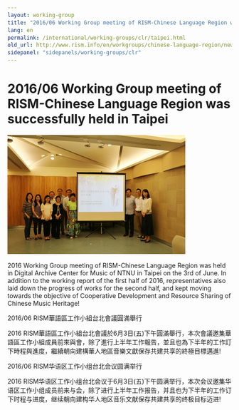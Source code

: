 ```yaml
---
layout: working-group
title: "2016/06 Working Group meeting of RISM-Chinese Language Region was successfully held in Taipei"
lang: en
permalink: /international/working-groups/clr/taipei.html
old_url: http://www.rism.info/en/workgroups/chinese-language-region/news/201606-taipei-meeting.html
sidepanel: "sidepanels/working-groups/clr"
---
```


# 2016/06 Working Group meeting of RISM-Chinese Language Region was successfully held in Taipei

 ![](/resources-old-website/workgroups-images/csm_IMG_9272_32d5439477.jpg "2016 Working Group meeting")



2016 Working Group meeting of RISM-Chinese Language Region was held in Digital Archive Center for Music of NTNU in Taipei on the 3rd of June. In addition to the working report of the first half of 2016, representatives also laid down the progress of works for the second half, and kept moving towards the objective of Cooperative Development and Resource Sharing of Chinese Music Heritage!



2016/06 RISM華語區工作小組台北會議圓滿舉行

2016 RISM華語區工作小組台北會議於6月3日(五)下午圓滿舉行，本次會議邀集華語區工作小組成員前來與會，除了進行上半年工作報告，並且也為下半年的工作訂下時程與進度，繼續朝向建構華人地區音樂文獻保存共建共享的終極目標邁進!



2016/06 RISM华语区工作小组台北会议圆满举行

2016 RISM华语区工作小组台北会议于6月3日(五)下午圆满举行，本次会议邀集华语区工作小组成员前来与会，除了进行上半年工作报告，并且也为下半年的工作订下时程与进度，继续朝向建构华人地区音乐文献保存共建共享的终极目标迈进!
